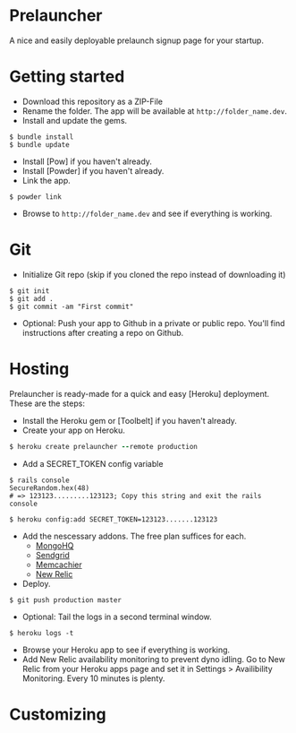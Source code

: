 # Prelauncher

A nice and easily deployable prelaunch signup page for your startup.

# Getting started
- Download this repository as a ZIP-File
- Rename the folder. The app will be available at `http://folder_name.dev`.
- Install and update the gems.
```shell
$ bundle install
$ bundle update
```
- Install [Pow] if you haven't already.
- Install [Powder] if you haven't already.
- Link the app.
```shell
$ powder link
```
- Browse to `http://folder_name.dev` and see if everything is working.

# Git
- Initialize Git repo (skip if you cloned the repo instead of downloading it)
```shell
$ git init
$ git add .
$ git commit -am "First commit"
```
- Optional: Push your app to Github in a private or public repo. You'll find instructions after creating a repo on Github.

# Hosting
Prelauncher is ready-made for a quick and easy [Heroku] deployment. These are the steps:
- Install the Heroku gem or [Toolbelt] if you haven't already.
- Create your app on Heroku.
```ruby
$ heroku create prelauncher --remote production
```
- Add a SECRET_TOKEN config variable
```shell
$ rails console
SecureRandom.hex(48)
# => 123123.........123123; Copy this string and exit the rails console

$ heroku config:add SECRET_TOKEN=123123.......123123
```

- Add the nescessary addons. The free plan suffices for each.
  - [MongoHQ](https://addons.heroku.com/mongohq)
  - [Sendgrid](https://addons.heroku.com/sendgrid)
  - [Memcachier](https://addons.heroku.com/memcachier)
  - [New Relic](https://addons.heroku.com/newrelic)
- Deploy.
```shell
$ git push production master
```
- Optional: Tail the logs in a second terminal window.
```shell
$ heroku logs -t
```
- Browse your Heroku app to see if everything is working.
- Add New Relic availability monitoring to prevent dyno idling. Go to New Relic from your Heroku apps page and set it in Settings > Availibility Monitoring. Every 10 minutes is plenty.

# Customizing

```shell

```


```ruby

```
